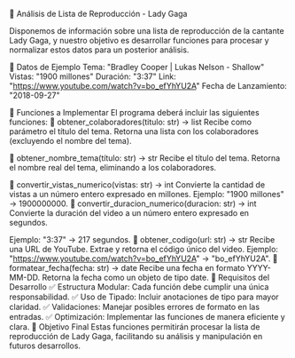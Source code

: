 🎵 Análisis de Lista de Reproducción - Lady Gaga

Disponemos de información sobre una lista de reproducción de la cantante Lady Gaga, y nuestro objetivo es desarrollar funciones para procesar y normalizar estos datos para un posterior análisis.

📌 Datos de Ejemplo
Tema: "Bradley Cooper | Lukas Nelson - Shallow"
Vistas: "1900 millones"
Duración: "3:37"
Link: "https://www.youtube.com/watch?v=bo_efYhYU2A"
Fecha de Lanzamiento: "2018-09-27"


🚀 Funciones a Implementar
El programa deberá incluir las siguientes funciones:
🔹 obtener_colaboradores(titulo: str) -> list
Recibe como parámetro el título del tema.
Retorna una lista con los colaboradores (excluyendo el nombre del tema).


🔹 obtener_nombre_tema(título: str) -> str
Recibe el título del tema.
Retorna el nombre real del tema, eliminando a los colaboradores.


🔹 convertir_vistas_numerico(vistas: str) -> int
Convierte la cantidad de vistas a un número entero expresado en millones.
Ejemplo: "1900 millones" → 1900000000.
🔹 convertir_duracion_numerico(duracion: str) -> int
Convierte la duración del video a un número entero expresado en segundos.


Ejemplo: "3:37" → 217 segundos.
🔹 obtener_codigo(url: str) -> str
Recibe una URL de YouTube.
Extrae y retorna el código único del video.
Ejemplo: "https://www.youtube.com/watch?v=bo_efYhYU2A" → "bo_efYhYU2A".
🔹 formatear_fecha(fecha: str) -> date
Recibe una fecha en formato YYYY-MM-DD.
Retorna la fecha como un objeto de tipo date.
🎯 Requisitos del Desarrollo
✅ Estructura Modular: Cada función debe cumplir una única responsabilidad.
✅ Uso de Tipado: Incluir anotaciones de tipo para mayor claridad.
✅ Validaciones: Manejar posibles errores de formato en las entradas.
✅ Optimización: Implementar las funciones de manera eficiente y clara.
📌 Objetivo Final
Estas funciones permitirán procesar la lista de reproducción de Lady Gaga, facilitando su análisis y manipulación en futuros desarrollos.